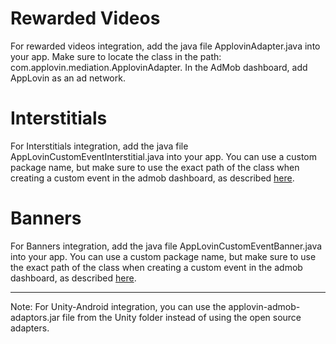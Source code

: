 Rewarded Videos
====================
For rewarded videos integration, add the java file ApplovinAdapter.java into your app. Make sure to locate the class in the path: com.applovin.mediation.ApplovinAdapter. In the AdMob dashboard, add AppLovin as an ad network.

Interstitials
====================
For Interstitials integration, add the java file AppLovinCustomEventInterstitial.java into your app. You can use a custom package name, but make sure to use the exact path of the class when creating a custom event in the admob dashboard, as described [here](https://applovin.com/integration#adMobIntegration).

Banners
====================
For Banners integration, add the java file AppLovinCustomEventBanner.java into your app. You can use a custom package name, but make sure to use the exact path of the class when creating a custom event in the admob dashboard, as described [here](https://applovin.com/integration#adMobIntegration).


--------------------
Note: For Unity-Android integration, you can use the applovin-admob-adaptors.jar file from the Unity folder instead of using the open source adapters. 
